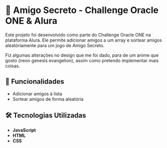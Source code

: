 # 🎁 Amigo Secreto - Challenge Oracle ONE & Alura  

Este projeto foi desenvolvido como parte do Challenge Oracle ONE na plataforma Alura. Ele permite adicionar amigos a um array e sortear amigos aleatóriamente para um jogo de Amigo Secreto.

Fiz algumas alterações no design que me foi dado, para de um anime que gosto (neon genesis evangelion), assim como pretendo implementar mais coisas.

## 🚀 Funcionalidades  

-  Adicionar amigos à lista  
-  Sortear amigos de forma aleatória   

## 🛠️ Tecnologias Utilizadas  

- **JavaScript**  
- **HTML**   
- **CSS**  
